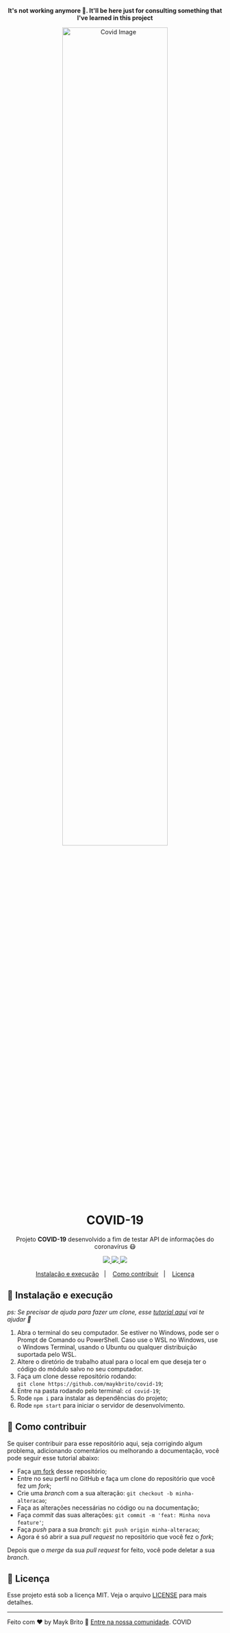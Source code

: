 <p align="center">
<strong> It's not working anymore 👀. It'll be here just for consulting something that I've learned in this project</strong>
</p>

<p align="center">
<img width="70%" src="https://i.imgur.com/SroyvTi.png" alt="Covid Image"/>
</p>

<h1 align="center">COVID-19</h1>
<p align="center">Projeto <strong>COVID-19</strong> desenvolvido a fim de testar API de informações do coronavírus 😷</p>
<p align="center">
  <a aria-label="Mayk" href="https://github.com/maykbrito/">
    <img src="https://img.shields.io/badge/mayk@rocketseat-35.0-informational?logo=medium"></img>
  </a>
  <a aria-label="Node" href="https://github.com/nodejs/node/blob/master/doc/changelogs/CHANGELOG_V12.md#12.14.1">
    <img src="https://img.shields.io/badge/node.js@lts-12.14.1-informational?logo=Node.JS"></img>
  </a>
  <a aria-label="Next" href="https://nextjs.org/blog/next-9-3">
    <img src="https://img.shields.io/badge/nextjs-9.3-informational"></img>
  </a>
</p>


<p align="center">
  <a href="#-instalação-e-execução">Instalação e execução</a>&nbsp;&nbsp;&nbsp;|&nbsp;&nbsp;&nbsp;
  <a href="#-como-contribuir">Como contribuir</a>&nbsp;&nbsp;&nbsp;|&nbsp;&nbsp;&nbsp;
  <a href="#memo-licença">Licença</a>
</p>

## 🚀 Instalação e execução

_ps: Se precisar de ajuda para fazer um clone, esse [tutorial aqui](https://help.github.com/pt/github/creating-cloning-and-archiving-repositories/cloning-a-repository) vai te ajudar 💖_

1. Abra o terminal do seu computador. Se estiver no Windows, pode ser o Prompt de Comando ou PowerShell. Caso use o WSL no Windows, use o Windows Terminal, usando o Ubuntu ou qualquer distribuição suportada pelo WSL. 
2. Altere o diretório de trabalho atual para o local em que deseja ter o código do módulo salvo no seu computador.
3. Faça um clone desse repositório rodando: <br> `git clone https://github.com/maykbrito/covid-19`;
4. Entre na pasta rodando pelo terminal: `cd covid-19`;
5. Rode `npm i` para instalar as dependências do projeto;
6. Rode `npm start` para iniciar o servidor de desenvolvimento.

## 🤔 Como contribuir

Se quiser contribuir para esse repositório aqui, seja corrigindo algum problema, adicionando comentários ou melhorando a documentação, você pode seguir esse tutorial abaixo:

- Faça [um fork](https://help.github.com/pt/github/getting-started-with-github/fork-a-repo) desse repositório;
- Entre no seu perfil no GitHub e faça um clone do repositório que você fez um *fork*;
- Crie uma *branch* com a sua alteração: `git checkout -b minha-alteracao`;
- Faça as alterações necessárias no código ou na documentação;
- Faça *commit* das suas alterações: `git commit -m 'feat: Minha nova feature'`;
- Faça *push* para a sua *branch*: `git push origin minha-alteracao`;
- Agora é só abrir a sua *pull request* no repositório que você fez o *fork*;

Depois que o *merge* da sua *pull request* for feito, você pode deletar a sua *branch*.

## :memo: Licença

Esse projeto está sob a licença MIT. Veja o arquivo [LICENSE](LICENSE.md) para mais detalhes.

---
Feito com ♥ by Mayk Brito :wave: [Entre na nossa comunidade](https://discordapp.com/invite/gCRAFhc). COVID
